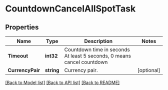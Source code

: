 # CountdownCancelAllSpotTask

## Properties

Name | Type | Description | Notes
------------ | ------------- | ------------- | -------------
**Timeout** | **int32** | Countdown time in seconds At least 5 seconds, 0 means cancel countdown | 
**CurrencyPair** | **string** | Currency pair. | [optional] 

[[Back to Model list]](../README.md#documentation-for-models) [[Back to API list]](../README.md#documentation-for-api-endpoints) [[Back to README]](../README.md)


